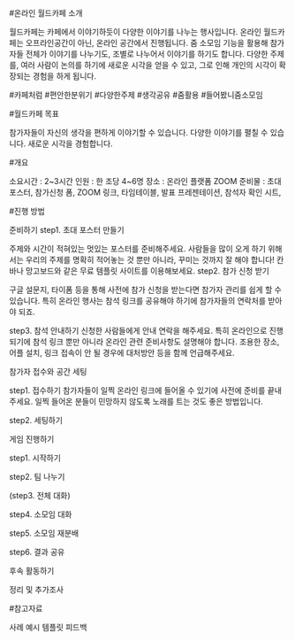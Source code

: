 #온라인 월드카페 소개

월드카페는 카페에서 이야기하듯이 다양한 이야기를 나누는 행사입니다. 온라인 월드카페는 오프라인공간이 아닌, 온라인 공간에서 진행됩니다. 줌 소모임 기능을 활용해 참가자들 전체가 이야기를 나누기도, 조별로 나누어서 이야기를 하기도 합니다. 다양한 주제를, 여러 사람이 논의를 하기에 새로운 시각을 얻을 수 있고, 그로 인해 개인의 시각이 확장되는 경험을 하게 됩니다.

#카페처럼 #편안한분위기 #다양한주제 #생각공유 #줌활용 #들어봤니줌소모임

#월드카페 목표

참가자들이 자신의 생각을 편하게 이야기할 수 있습니다.
다양한 이야기를 펼칠 수 있습니다.
새로운 시각을 경험합니다.

#개요

소요시간 : 2~3시간
인원 : 한 조당 4~6명
장소 : 온라인 플랫폼 ZOOM
준비물 : 초대 포스터, 참가신청 폼, ZOOM 링크, 타임테이블, 발표 프레젠테이션, 참석자 확인 시트, 

#진행 방법

준비하기
step1. 초대 포스터 만들기

주제와 시간이 적혀있는 멋있는 포스터를 준비해주세요. 사람들을 많이 오게 하기 위해서는 우리의 주제를 명확히 적어놓는 것 뿐만 아니라, 꾸미는 것까지 잘 해야 합니다! 칸바나 망고보드와 같은 무료 템플릿 사이트를 이용해보세요.
step2. 참가 신청 받기

구글 설문지, 타이폼 등을 통해 사전에 참가 신청을 받는다면 참가자 관리를 쉽게 할 수 있습니다. 특히 온라인 행사는 참석 링크를 공유해야 하기에 참가자들의 연락처를 받아야 되죠.

step3. 참석 안내하기
신청한 사람들에게 안내 연락을 해주세요. 특히 온라인으로 진행되기에 참석 링크 뿐만 아니라 온라인 관련 준비사항도 설명해야 합니다. 조용한 장소, 어플 설치, 링크 접속이 안 될 경우에 대처방안 등을 함께 언급해주세요.

참가자 접수와 공간 세팅

step1. 접수하기
참가자들이 일찍 온라인 링크에 들어올 수 있기에 사전에 준비를 끝내주세요. 일찍 들어온 분들이 민망하지 않도록 노래를 트는 것도 좋은 방법입니다.

step2. 세팅하기

게임 진행하기

step1. 시작하기

step2. 팀 나누기

(step3. 전체 대화)

step4. 소모임 대화

step5. 소모임 재분배

step6. 결과 공유

후속 활동하기

정리 및 추가조사


#참고자료

사례 예시
템플릿
피드백
